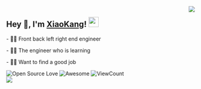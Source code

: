 <img align="right" src="https://github-readme-stats.vercel.app/api?username=sviptzk&show_icons=true&hide_border=true&icon_color=586069&title_color=a0a9af">
<h2>  Hey 👋, I'm <a href="https://www.antmoe.com" target="_blank">XiaoKang</a>! <img src="https://user-images.githubusercontent.com/5679180/79618120-0daffb80-80be-11ea-819e-d2b0fa904d07.gif" width="27px"></h2>
<p>- 👨‍💻 Front back left right end engineer </p>
<p>- 👨‍🎓 The engineer who is learning </p>
<p>- 👨‍🎓 Want to find a good job  </p>

![Open Source Love](https://badges.frapsoft.com/os/v2/open-source.svg?v=103)
![Awesome](https://cdn.rawgit.com/sindresorhus/awesome/d7305f38d29fed78fa85652e3a63e154dd8e8829/media/badge.svg)
![ViewCount](https://views.whatilearened.today/views/github/sviptzk/sviptzk.svg?cache=remove)
<img align="left" style="padding-right: 200px;" src="https://github-readme-stats.vercel.app/api/top-langs/?username=sviptzk&show_icons=true&hide_border=true&icon_color=586069&title_color=a0a9af">
